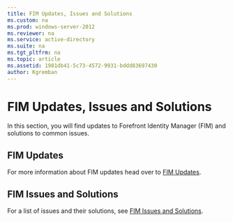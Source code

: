 ```yaml
---
title: FIM Updates, Issues and Solutions
ms.custom: na
ms.prod: windows-server-2012
ms.reviewer: na
ms.service: active-directory
ms.suite: na
ms.tgt_pltfrm: na
ms.topic: article
ms.assetid: 1981db41-5c73-4572-9931-bddd83697430
author: Kgremban
---
```

# FIM Updates, Issues and Solutions
In this section, you will find updates to Forefront Identity Manager (FIM) and solutions to common issues.

## FIM Updates
For more information about FIM updates head over to [FIM Updates](FIM-Updates.md).

## FIM Issues and Solutions
For a list of issues and their solutions, see [FIM Issues and Solutions](FIM-Issues-and-Solutions.md).



